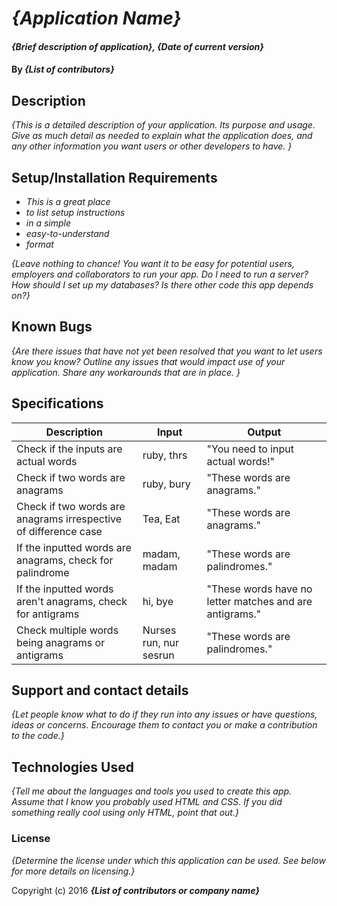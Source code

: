 # _{Application Name}_

#### _{Brief description of application}, {Date of current version}_

#### By _**{List of contributors}**_

## Description

_{This is a detailed description of your application. Its purpose and usage.  Give as much detail as needed to explain what the application does, and any other information you want users or other developers to have. }_

## Setup/Installation Requirements

* _This is a great place_
* _to list setup instructions_
* _in a simple_
* _easy-to-understand_
* _format_

_{Leave nothing to chance! You want it to be easy for potential users, employers and collaborators to run your app. Do I need to run a server? How should I set up my databases? Is there other code this app depends on?}_

## Known Bugs

_{Are there issues that have not yet been resolved that you want to let users know you know?  Outline any issues that would impact use of your application.  Share any workarounds that are in place. }_

## Specifications
| Description | Input | Output |
|-------------|-------|--------|
| Check if the inputs are actual words| ruby, thrs | "You need to input actual words!" |
| Check if two words are anagrams | ruby, bury | "These words are anagrams." |
| Check if two words are anagrams irrespective of difference case| Tea, Eat | "These words are anagrams." |
| If the inputted words are anagrams, check for palindrome | madam, madam | "These words are palindromes."|
| If the inputted words aren't anagrams, check for antigrams | hi, bye | "These words have no letter matches and are antigrams."|
| Check multiple words being anagrams or antigrams | Nurses run, nur sesrun | "These words are palindromes."|

## Support and contact details

_{Let people know what to do if they run into any issues or have questions, ideas or concerns.  Encourage them to contact you or make a contribution to the code.}_

## Technologies Used

_{Tell me about the languages and tools you used to create this app. Assume that I know you probably used HTML and CSS. If you did something really cool using only HTML, point that out.}_

### License

*{Determine the license under which this application can be used.  See below for more details on licensing.}*

Copyright (c) 2016 **_{List of contributors or company name}_**

